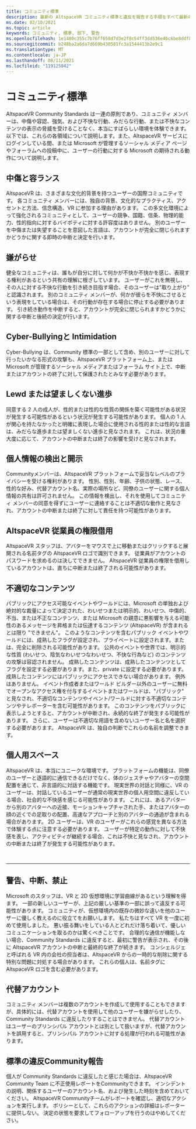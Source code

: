 ```yaml
---
title: コミュニティ標準
description: 最新の AltspaceVR コミュニティ標準と違反を報告する手順をすべて最新の情報にしてください。
ms.date: 02/10/2021
ms.topic: article
keywords: コミュニティ, 標準, 部下, 警告
ms.openlocfilehash: 1e1480c355c7b76ff658d7d3e2f8c54ff3dd536e4bc6be8ddf8378299d0250c1
ms.sourcegitcommit: b248ba2a6da7d669b430581fc3a1544413b2e9c1
ms.translationtype: MT
ms.contentlocale: ja-JP
ms.lasthandoff: 08/11/2021
ms.locfileid: "119125042"
---
```

# <a name="community-standards"></a>コミュニティ標準

AltspaceVR Community Standards は一連の原則であり、コミュニティ メンバーは、中傷や容認、強気、および不快な行動、みだらな行動、または不快なコンテンツの表示の脅威を受けることなく、本当にすばらしい環境を体験できます。 以下では、これらの各領域について説明します。また、AltspaceVR サービスにログインしている間、または Microsoft が管理するソーシャル メディア ページやフォーラムへの投稿中に、ユーザーの行動に対する Microsoft の期待される動作について説明します。

## <a name="defamation-and-intolerance"></a>中傷と容ランス

AltspaceVR は、さまざまな文化的背景を持つユーザーの国際コミュニティです。 各コミュニティ メンバーには、独自の背景、文化的なプラクティス、アクセントと方法、信念構造、VR に参加する理由があります。 この多文化環境によって強化されるコミュニティとして、ユーザーの競争、国籍、信条、物理的能力、性的指向に対するバイボティに対する許容度はありません。 別のユーザーを中傷または失望することを意図した言語は、アカウントが完全に閉じられますかどうかに関する即時の中断と決定を行います。

## <a name="harassment"></a>嫌がらせ 

健全なコミュニティは、誰もが自分に対して何かが不快か不快かを感じ、表現する権利があるという共有の理解に根ざしています。 ユーザーがこれを無視し、その人に対する不快な行動を引き続き目指す場合、そのユーザーは"取り上がり" と認識されます。 別のコミュニティ メンバーが、何かが彼らを不快にさせるという表現をしている場合は、その行動が存在する場合に停止する必要があります。 引き続き動作を中断すると、アカウントが完全に閉じられますかどうかに関する中断と後続の決定が行います。

## <a name="cyber-bullying-and-intimidation"></a>Cyber-Bullyingと Intimidation

Cyber-Bullying は、Community 標準の一部として含め、別のユーザーに対して行ったいかなる形式の攻撃も、AltspaceVR プラットフォーム上、または Microsoft が管理するソーシャル メディアまたはフォーラム サイト上で、中断またはアカウントの終了に対して保護されたとみなす必要があります。

## <a name="lewd-or-unwanted-advances"></a>Lewd または望ましくない進歩

同意する 2 人の成人が、性的または性的な性質の関係を築く可能性がある状況が発生する可能性があるという状況が発生する可能性があります。 個人の 1 人が関心を持たなかったと明確に表現した場合に使用される性的または性的な言語は、みだらな進歩または望ましくない進歩と見なされます。 これは、状況の重大度に応じて、アカウントの中断または終了の影響を受けと見なされます。

## <a name="discovery-and-disclosure-of-personal-information"></a>個人情報の検出と開示

Communityメンバーは、AltspaceVR プラットフォームで妥当なレベルのプライバシーを受ける権利があります。 性別、性別、年齢、子供の状態、レース、性的な好み、代替アカウント名、実際の場所など、同僚のユーザーに関する個人情報の共有は許可されません。 この情報を検出し、それを使用してコミュニティ メンバーの同意を得ずにユーザーに連絡することは不適切な動作と見なされ、アカウントの中断または終了に対して責任を持つ可能性があります。

## <a name="impersonation-of-an-altspacevr-employee"></a>AltspaceVR 従業員の権限借用

AltspaceVR スタッフは、アバターをマウスで上に移動またはクリックすると展開される名前タグの AltspaceVR ロゴで識別できます。 従業員がアカウントのパスワードを求めるのは決してできません。 AltspaceVR 従業員の権限を借用しているアカウントは、直ちに中断または終了される可能性があります。

## <a name="inappropriate-content"></a>不適切なコンテンツ

パブリックにアクセス可能なイベントやワールドには、Microsoft の単独および絶対的な裁量によって決定された、わいせつまたは明示的、わいせつ、中傷的、不当、または不正なコンテンツ、または Microsoft の親意に悪影響を与える可能性のあるメッセージを昇格または伝達するコンテンツ (AltspaceVR) が含まれるとは限り "できません"。 このようなコンテンツを含むパブリック イベントやワールドには、成熟したフラグが設定され、プライベートに設定されます。または、完全に削除される可能性があります。 公共のイベントや世界では、明示的な性質 (わいせつ、陰気なわいせつなわいせつ、不快な行為など) のコンテンツの攻撃は容認されません。 成熟したコンテンツは、成熟したコンテンツとしてフラグを設定する必要があります。また、private に設定する必要があります。 成熟したコンテンツにはパブリックにアクセスできない場合があります。 例外はありません。 イベント作成者またはワールド ビルダー以外のユーザーに無料でオープンなアクセス権を付与するイベントまたはワールドは、"パブリック" と見なされ、不適切なコンテンツやイベント/ワールドに対する不適切なコンテンツやテレポーターを含む可能性があります。 このコンテンツをパブリックに表示しようとすると、アカウントが中断され、永続的な終了が発生する可能性があります。  さらに、ユーザーは不適切な用語を含めないユーザー名と名を選択する必要があります。 AltspaceVR は、独自の判断でこれらの名前を調整できます。

## <a name="personal-space"></a>個人用スペース

AltspaceVR は、本当にユニークな環境です。 プラットフォームの機能は、同僚のユーザーと逐語的に通信できるだけでなく、体のジェスチャやアバターの空間配置を通じて、非言語的に対話する機能です。 現実世界の対話と同様に、VR のユーザーは、対話しているユーザーが通常の現実世界の個人用空間に違反している場合、社会的な不快感を感じる可能性があります。 これには、あるアバターから別のアバターへの近接、モーションキャプチャされた手、またはアバターの顔の近くでの足取りの配置、高速なアプローチと別のアバターの通過が含まれる場合があります。  2D ユーザーは、VR のユーザーがこれらの感覚を異なる方法で体験する点に注意する必要があります。 ユーザーが特定の動作に対して不快感を表し、アクティビティが継続する場合、これは不快と見なされ、アカウントの中断または終了が発生する可能性があります。

<br>
<hr>
 
## <a name="warning-suspension-banishment"></a>警告、中断、禁止

Microsoft のスタッフは、VR と 2D 仮想環境に学習曲線があるという理解を得ます。 一部の新しいユーザーが、上記の厳しい基準の一部に誤って違反する可能性があります。 コミュニティが、仮想環境内の既存の微妙な違いを他のユーザーに優しく教えるのに役立てをお願いします。 私たちはすべて VR を一度に初めて使用しました。 悪い振る舞いをしている人とどれだけ落ち着いて、優しいコミュニケーションを取るのかは驚くべきことです。 合理的な通信が機能しない場合、Community Standards に違反すると、最初に警告が表示され、その後に AltspaceVR アカウントの中断と最終的な終了が続きます。 コンシェルジェと呼ばれる VR 内の会社の担当者は、AltspaceVR からの一時的な削除に関する特別な問題に対処する場合があります。 これらの個人は、名前タグに AltspaceVR ロゴを含む必要があります。

## <a name="alternate-accounts"></a>代替アカウント

コミュニティ メンバーは複数のアカウントを作成して使用することもできますが、具体的には、代替アカウントを使用して他のユーザーを嫌がらせしたり、Community Standards に違反したりすることはできません。 代替アカウントはユーザーのプリンシパル アカウントとは別として扱いますが、代替アカウントを誤用すると、プリンシパル アカウントに対する処理が行われる可能性があります。

## <a name="reporting-violations-of-the-community-standards"></a>標準の違反Community報告

個人が Community Standards に違反したと感じた場合は、AltspaceVR Community Team に不正使用レポートをCommunityできます。 インシデントの説明、関係するユーザーのアカウント名、および発生した時刻を含めておいてください。 AltspaceVR Communityチームがレポートを確認し、適切なアクションを実行します。 ポリシーとして、これらのアクションの詳細はレポーターに提供しない。 決定の状態を要求してフォローアップを行うのはやめしてください。